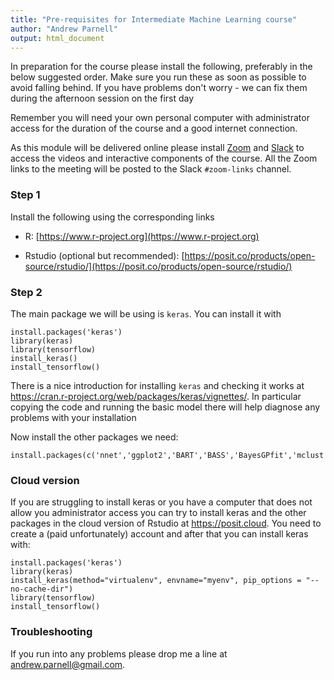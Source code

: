 ```yaml
---
title: "Pre-requisites for Intermediate Machine Learning course"
author: "Andrew Parnell"
output: html_document
---
```


In preparation for the course please install the following, preferably in the below suggested order. Make sure you run these as soon as possible to avoid falling behind. If you have problems don't worry - we can fix them during the afternoon session on the first day

Remember you will need your own personal computer with administrator access for the duration of the course and a good internet connection.

As this module will be delivered online please install [Zoom](https://www.zoom.us) and [Slack](https://slack.com) to access the videos and interactive components of the course. All the Zoom links to the meeting will be posted to the Slack `#zoom-links` channel.

### Step 1

Install the following using the corresponding links

-	R: [https://www.r-project.org](https://www.r-project.org)

-	Rstudio (optional but recommended): [https://posit.co/products/open-source/rstudio/](https://posit.co/products/open-source/rstudio/)


### Step 2

The main package we will be using is `keras`. You can install it with

```{r,eval=FALSE}
install.packages('keras')
library(keras)
library(tensorflow)
install_keras()
install_tensorflow()
```

There is a nice introduction for installing `keras` and checking it works at https://cran.r-project.org/web/packages/keras/vignettes/. In particular copying the code and running the basic model there will help diagnose any problems with your installation

Now install the other packages we need:

```{r,eval=FALSE}
install.packages(c('nnet','ggplot2','BART','BASS','BayesGPfit','mclust','kernlab','pdfCluster','umap','fpc','tfdatasets','text2vec'))
```

### Cloud version

If you are struggling to install keras or you have a computer that does not allow you administrator access you can try to install keras and the other packages in the cloud version of Rstudio at https://posit.cloud. You need to create a (paid unfortunately) account and after that you can install keras with:

```{r,eval=FALSE}
install.packages('keras')
library(keras)
install_keras(method="virtualenv", envname="myenv", pip_options = "--no-cache-dir")
library(tensorflow)
install_tensorflow()
```

### Troubleshooting

If you run into any problems please drop me a line at <andrew.parnell@gmail.com>.


